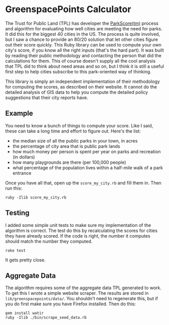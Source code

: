 GreenspacePoints Calculator
===========================

The Trust for Public Land (TPL) has developer the [ParkScore(tm)](http://greenspacepoints.tpl.org) 
process and algorithm for evaluating how well cities are meeting the need for parks.  It 
did this for the biggest 40 cities in the US.  The process is quite involved, but I saw a 
chance to provide an 80/20 solution that let other cities figure out their score quickly. 
This Ruby library can be used to compute your own city's score, if you know all the right 
inputs (that's the hard part). It was built by reading their public methodology and 
contacting the person that did the calculations for them.  This of course doesn't supply 
all the cool analysis that TPL did to think about need areas and so on, but I think it is 
still a useful first step to help cities subscribe to this park-oriented way of thinking. 

This library is simply an independent implementation of their methodology for computing the scores, 
as described on their website.  It cannot do the detailed analysis of GIS data to help you 
compute the detailed policy suggestions that their city reports have.

Example
-------

You need to know a bunch of things to compute your score.  Like I said, these can take a 
long time and effort to figure out.  Here's the list:
* the median size of all the public parks in your town, in acres
* the percentage of city area that is public park lands
* how much money per person is spent per year on parks and recreation (in dollars)
* how many playgrounds are there (per 100,000 people)
* what percentage of the population lives within a half-mile walk of a park entrance

Once you have all that, open up the `score_my_city.rb` and fill them in.  Then run this:
```
ruby -Ilib score_my_city.rb
```

Testing
-------

I added some simple unit tests to make sure my implementation of the algorithm is correct.  The test
do this by recalculating the scores for cities they have already scored.  If the code is right, the 
number it computes should match the number they computed.

```
rake test
```

It gets pretty close.

Aggregate Data
--------------

The algorithm requires some of the aggregate data TPL generated to work.  To get this I wrote
a simple website scraper.  The results are stored in `lib/greenspacepoints/data/`.  You 
shouldn't need to regenerate this, but if you do first make sure you have Firefox installed. 
Then do this:

```
gem install watir
ruby -Ilib ./bin/scrape_seed_data.rb 
```
